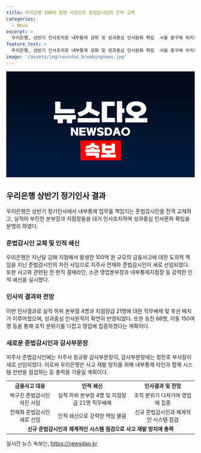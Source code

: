 ```yaml
---
title: 우리은행 100억 횡령 사건으로 준법감시인과 간부 교체
categories:
  - News
excerpt: >
  우리은행, 상반기 인사조치로 내부통제 강화 및 성과중심 인사문화 확립  서울 중구에 위치한 우리은행 본점이 상반기 정기인사에서 내부통제 업무를 담당하는 준법감시인을 교체했다. 이로써 100억 원 규모의 금융사고에 대한 책임을 지고 사임한 박구진 준법감시인을 대신하여 지주사 전재화 준법감시인이 채용되었다. 또한 실적 하위 본부장 4명과 지점장급 21명에 대한 직무배제와 후선 배치가 이뤄지는 등 성과중심 인사원칙이 강조되었다. 이러한 조취들을 통해 사고 재발 방지를 위한 노력과 영업에 대한 직원들의 집중도를 높이고자 하고 있다.
feature_text: >
  우리은행, 상반기 인사조치로 내부통제 강화 및 성과중심 인사문화 확립  서울 중구에 위치한 우리은행 본점이 상반기 정기인사에서 내부통제 업무를 담당하는 준법감시인을 교체했다. 이로써 100억 원 규모의 금융사고에 대한 책임을 지고 사임한 박구진 준법감시인을 대신하여 지주사 전재화 준법감시인이 채용되었다. 또한 실적 하위 본부장 4명과 지점장급 21명에 대한 직무배제와 후선 배치가 이뤄지는 등 성과중심 인사원칙이 강조되었다. 이러한 조취들을 통해 사고 재발 방지를 위한 노력과 영업에 대한 직원들의 집중도를 높이고자 하고 있다.
image: '/assets/img/newsdao_breakingnews.jpg'
---
```


<p><img src="/assets/img/newsdao_breakingnews.jpg" alt="cryptoinkorea 속보" /></p>

<h2 data-ke-size="size26">우리은행 상반기 정기인사 결과</h2>

<p data-ke-size="size16">우리은행은 상반기 정기인사에서 내부통제 업무를 책임지는 준법감시인을 전격 교체하고, 실적이 부진한 본부장과 지점장들을 대거 인사조치하며 성과중심 인사문화 확립을 분명히 하였다.</p>

<h3>준법감시인 교체 및 인적 쇄신</h3>

<p data-ke-size="size16">우리은행은 지난달 김해 지점에서 발생한 100억 원 규모의 금융사고에 대한 도의적 책임을 지닌 준법감시인의 자진 사임으로 지주사 전재화 준법감시인이 새로 선임되었다. 또한 사고와 관련된 전·현직 결재라인, 소관 영업본부장과 내부통제지점장 등 강력한 인적 쇄신을 실시했다.</p>

<h3>인사의 결과와 전망</h3>

<p data-ke-size="size16">이번 인사결과로 실적 하위 본부장 4명과 지점장급 21명에 대한 직무배제 및 후선 배치가 이루어졌으며, 성과중심 인사원칙이 확연히 반영되었다. 또한 승진 66명, 이동 150여 명 등을 통해 조직 분위기를 다잡고 영업에 집중하겠다는 계획이다.</p>

<h3>새로운 준법감시인과 감사부문장</h3>

<p data-ke-size="size16">지주사 준법감시인에는 지주사 정규황 감사부문장이, 감사부문장에는 정찬호 부사장이 새로 선임되었다. 이로써 우리은행은 사고 재발 방지를 위해 내부통제 라인과 함께 시스템 전반을 점검하는 등 총력을 기울일 계획이다.</p>

<table>
    <tr>
        <td style="text-align: center; height: 17px;"><b>금융사고 대응</b></td>
        <td style="text-align: center; height: 17px;"><b>인적 쇄신</b></td>
        <td style="text-align: center; height: 17px;"><b>인사결과 및 전망</b></td>
    </tr>
    <tr>
        <td style="text-align: center; height: 17px;">박구진 준법감시인 자진 사임</td>
        <td style="text-align: center; height: 17px;">실적 하위 본부장 4명 및 지점장급 21명 직무배제</td>
        <td style="text-align: center; height: 17px;">조직 분위기 다져가며 영업에 집중</td>
    </tr>
    <tr>
        <td style="text-align: center; height: 17px;">전재화 준법감시인 새로 선임</td>
        <td style="text-align: center; height: 17px;">인적 쇄신으로 강력한 책임 물음</td>
        <td style="text-align: center; height: 17px;">신규 준법감시인과 체계적인 시스템 점검</td>
    </tr>
    <tr>
        <td colspan="3" style="text-align: center; height: 17px;"><b>신규 준법감시인과 체계적인 시스템 점검으로 사고 재발 방지에 총력</b></td>
    </tr>
</table>
실시간 뉴스 속보는, <a href="https://newsdao.kr" rel="dofollow">https://newsdao.kr</a>


